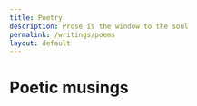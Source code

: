 ```yaml
---
title: Poetry
description: Prose is the window to the soul
permalink: /writings/poems
layout: default
---
```


# Poetic musings

